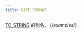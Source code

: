 ```yaml
---
title: DATE_FORMAT
---
```


[TO_STRING](../02-conversion-functions/to-string.md) 的别名。
{/*examples*/}